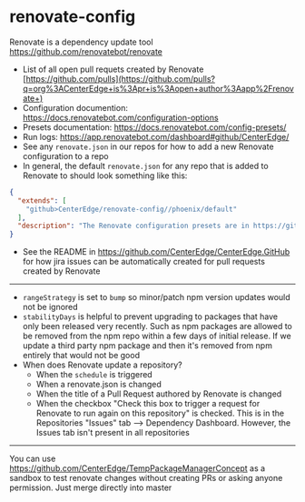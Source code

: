 # renovate-config

Renovate is a dependency update tool https://github.com/renovatebot/renovate

- List of all open pull requets created by Renovate [https://github.com/pulls](https://github.com/pulls?q=org%3ACenterEdge+is%3Apr+is%3Aopen+author%3Aapp%2Frenovate+)
- Configuration documention: https://docs.renovatebot.com/configuration-options
- Presets documentation: https://docs.renovatebot.com/config-presets/
- Run logs: https://app.renovatebot.com/dashboard#github/CenterEdge/
- See any `renovate.json` in our repos for how to add a new Renovate configuration to a repo
- In general, the default `renovate.json` for any repo that is added to Renovate to should look something like this:
```json
{
  "extends": [
    "github>CenterEdge/renovate-config//phoenix/default"
  ],
  "description": "The Renovate configuration presets are in https://github.com/CenterEdge/renovate-config"
}
```
- See the README in https://github.com/CenterEdge/CenterEdge.GitHub for how jira issues can be automatically created for pull requests created by Renovate


----

- `rangeStrategy` is set to `bump` so minor/patch npm version updates would not be ignored
- `stabilityDays` is helpful to prevent upgrading to packages that have only been released very recently. Such as npm packages are allowed to be removed from the npm repo within a few days of initial release. If we update a third party npm package and then it's removed from npm entirely that would not be good
- When does Renovate update a repository?
  - When the `schedule` is triggered
  - When a renovate.json is changed
  - When the title of a Pull Request authored by Renovate is changed
  - When the checkbox "Check this box to trigger a request for Renovate to run again on this repository" is checked. This is in the Repositories "Issues" tab --> Dependency Dashboard. However, the Issues tab isn't present in all repositories

----

You can use https://github.com/CenterEdge/TempPackageManagerConcept as a sandbox to test renovate changes without creating PRs or asking anyone permission. Just merge directly into master
